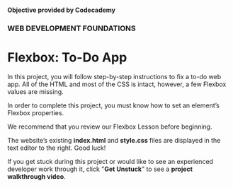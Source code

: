 #### Objective provided by Codecademy

### WEB DEVELOPMENT FOUNDATIONS

# Flexbox: To-Do App

In this project, you will follow step-by-step instructions to fix a to-do web app. All of the HTML and most of the CSS is intact, however, a few Flexbox values are missing.

In order to complete this project, you must know how to set an element’s Flexbox properties.

We recommend that you review our Flexbox Lesson before beginning.

The website’s existing **index.html** and **style.css** files are displayed in the text editor to the right. Good luck!

If you get stuck during this project or would like to see an experienced developer work through it, click "**Get Unstuck**" to see a **project walkthrough video**.
